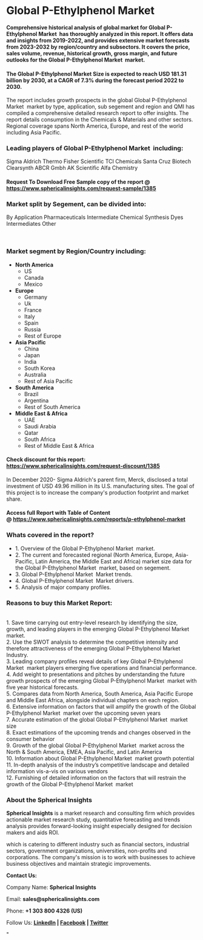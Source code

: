 <h1 class="news-post-title">Global P-Ethylphenol Market&nbsp;</h1>
<p><strong>Comprehensive historical analysis of global market for Global P-Ethylphenol Market&nbsp; has thoroughly analyzed in this report. It offers data and insights from 2019-2022, and provides extensive market forecasts from 2023-2032 by region/country and subsectors. It covers the price, sales volume, revenue, historical growth, gross margin, and future outlooks for the Global P-Ethylphenol Market&nbsp; market.</strong></p>
<h4><strong> The Global P-Ethylphenol Market Size is expected to reach USD 181.31 billion by 2030, at a CAGR of 7.3% during the forecast period 2022 to 2030.</strong></h4>
<p>The report includes growth prospects in the global Global P-Ethylphenol Market&nbsp; market by type, application, sub segement and region and QMI has compiled a comprehensive detailed research report to offer insights. The report details consumption in the Chemicals &amp; Materials and other sectors. Regional coverage spans North America, Europe, and rest of the world including Asia Pacific.</p>
<h3><strong>Leading players of Global P-Ethylphenol Market&nbsp; including:</strong></h3>
<p>Sigma Aldrich Thermo Fisher Scientific TCI Chemicals Santa Cruz Biotech Clearsynth ABCR Gmbh AK Scientific Alfa Chemistry</p>
<h4>Request To Download Free Sample copy of the report  @ <a href="https://www.sphericalinsights.com/request-sample/1385">https://www.sphericalinsights.com/request-sample/1385</a></h4>
<h3><strong>Market split by Segement, can be divided into:</strong></h3>
<p>By Application Pharmaceuticals Intermediate Chemical Synthesis Dyes Intermediates Other</p>
<p>&nbsp;</p>
<h3><strong>Market segment by Region/Country including:</strong></h3>
<ul>
<li><strong>North America</strong>
<ul>
<li>US</li>
<li>Canada</li>
<li>Mexico</li>
</ul>
</li>
<li><strong>Europe</strong>
<ul>
<li>Germany</li>
<li>Uk</li>
<li>France</li>
<li>Italy</li>
<li>Spain</li>
<li>Russia</li>
<li>Rest of Europe</li>
</ul>
</li>
<li><strong>Asia Pacific</strong>
<ul>
<li>China</li>
<li>Japan</li>
<li>India</li>
<li>South Korea</li>
<li>Australia</li>
<li>Rest of Asia Pacific</li>
</ul>
</li>
<li><strong>South America</strong>
<ul>
<li>Brazil</li>
<li>Argentina</li>
<li>Rest of South America</li>
</ul>
</li>
<li><strong>Middle East &amp; Africa</strong>
<ul>
<li>UAE</li>
<li>Saudi Arabia</li>
<li>Qatar</li>
<li>South Africa</li>
<li>Rest of Middle East &amp; Africa</li>
</ul>
</li>
</ul>
<h4>Check discount for this report: <a href="https://www.sphericalinsights.com/request-discount/1385">https://www.sphericalinsights.com/request-discount/1385</a></h4>
<p>In December 2020- Sigma Aldrich's parent firm, Merck, disclosed a total investment of USD 49.96 million in its U.S. manufacturing sites. The goal of this project is to increase the company's production footprint and market share.</p>
<h4>Access full Report with Table of Content @&nbsp;<a href="https://www.sphericalinsights.com/reports/p-ethylphenol-market">https://www.sphericalinsights.com/reports/p-ethylphenol-market</a>&nbsp;</h4>
<h3><strong>Whats covered in the report?</strong></h3>
<ul>
<li>1. Overview of the Global P-Ethylphenol Market&nbsp; market.</li>
<li>2. The current and forecasted regional (North America, Europe, Asia-Pacific, Latin America, the Middle East and Africa) market size data for the Global P-Ethylphenol Market&nbsp; market, based on segement.</li>
<li>3. Global P-Ethylphenol Market&nbsp; Market trends.</li>
<li>4. Global P-Ethylphenol Market&nbsp; Market drivers.</li>
<li>5. Analysis of major company profiles.</li>
</ul>
<h3><strong>Reasons to buy this Market Report:</strong></h3>
<p><br /> 1. Save time carrying out entry-level research by identifying the size, growth, and leading players in the emerging Global P-Ethylphenol Market&nbsp; market.<br /> 2. Use the SWOT analysis to determine the competitive intensity and therefore attractiveness of the emerging Global P-Ethylphenol Market&nbsp; Industry.<br /> 3. Leading company profiles reveal details of key Global P-Ethylphenol Market&nbsp; market players emerging five operations and financial performance.<br /> 4. Add weight to presentations and pitches by understanding the future growth prospects of the emerging Global P-Ethylphenol Market&nbsp; market with five year historical forecasts.<br /> 5. Compares data from North America, South America, Asia Pacific Europe and Middle East Africa, alongside individual chapters on each region.<br /> 6. Extensive information on factors that will amplify the growth of the Global P-Ethylphenol Market&nbsp; market over the upcoming seven years<br /> 7. Accurate estimation of the global Global P-Ethylphenol Market&nbsp; market size <br /> 8. Exact estimations of the upcoming trends and changes observed in the consumer behavior <br /> 9. Growth of the global Global P-Ethylphenol Market&nbsp; market across the North &amp; South America, EMEA, Asia Pacific, and Latin America<br /> 10. Information about Global P-Ethylphenol Market&nbsp; market growth potential<br /> 11. In-depth analysis of the industry&rsquo;s competitive landscape and detailed information vis-a-vis on various vendors<br /> 12. Furnishing of detailed information on the factors that will restrain the growth of the Global P-Ethylphenol Market&nbsp; market</p>
<h3><strong>About the Spherical Insights</strong></h3>
<p><strong>Spherical Insights</strong> is a market research and consulting firm which provides actionable market research study, quantitative forecasting and trends analysis provides forward-looking insight especially designed for decision makers and aids ROI.</p>
<p>which is catering to different industry such as financial sectors, industrial sectors, government organizations, universities, non-profits and corporations. The company's mission is to work with businesses to achieve business objectives and maintain strategic improvements.</p>
<p><strong>Contact Us:</strong></p>
<p>Company Name: <strong>Spherical Insights</strong></p>
<p>Email: <strong>sales@sphericalinsights.com</strong></p>
<p>Phone: <strong>+1 303 800 4326 (US)</strong></p>
<p>Follow Us: <strong><a href="https://www.linkedin.com/company/spherical-insight/"><u>LinkedIn</u></a> | <a href="https://www.facebook.com/sphericalinsights22"><u>Facebook</u></a> | <a href="https://twitter.com/SInsights_US"><u>Twitter</u></a></strong></p>
<p>"</p>
